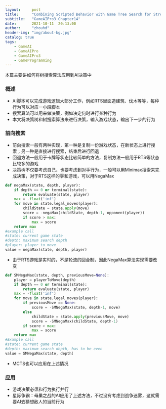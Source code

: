 ```yaml
---
layout:     post
title:      "Combining Scripted Behavior with Game Tree Search for Stronger, More Robust Game AI"
subtitle:   "GameAIPro3 Chapter14"
date:       2021-10-11  20:13:00
author:     "zhouhd"
header-img: "img/about-bg.jpg"
catalog: true
tags:
    - GameAI
    - GameAIPro
    - GameAIPro3
    - GameProgramming
---
```


本篇主要讲如何将树搜索算法应用到AI决策中

### 概述
- AI脚本可以完成游戏逻辑大部分工作，例如RTS里面造建筑、伐木等等，每种行为可以对应一小段脚本
- 搜索算法可以用来做决策，例如决定何时进行某种行为
- 本文将决策树和树搜索算法来进行决策，输入游戏状态，输出下一步的行为

### 前向搜索
- 前向搜索一般有两种实现，第一种是复制一份游戏状态，在新状态上进行搜索；另一种是直接进行搜索，结束后进行回退
- 回退方法一般用于卡牌等状态比较简单的方法，复制方法一般用于RTS等状态比较多的游戏
- 决策树不仅要考虑自己，也要考虑到对手行为，一般可以用Minimax搜索来完成决策，对于RTS这样的零和游戏，可以用NegaMax
```python
def negaMax(state, depth, player):
    if depth == 0 or terminal(state):
        return evaluate(state, player)
    max = -float('inf')
    for move in state.legal_moves(player):
        childState = state.apply(move)
        score = -negaMax(childState, depth-1, opponent(player))
        if score > max:
            max = score
    return max
#example call
#state: current game state
#depth: maximum search depth
#player: player to move
value = negaMax(state, depth, player)
```
- 由于RTS游戏是实时的，不是轮流的回合制，因此NegaMax算法实现需要改变
```python
def SMNegaMax(state, depth, previousMove=None):
    player = playerToMove(depth)
    if depth == 0 or terminal(state):
        return evaluate(state, player)
    max = -float('inf')
    for move in state.legal_moves(player):
        if previousMove == None:
            score = -SMNegaMax(state, depth-1, move)
        else
            childState = state.apply(previousMove, move)
            score = -SMNegaMax(childState, depth-1)
        if score > max:
            max = score
    return max
#Example call
#state: current game state
#depth: maximum search depth, has to be even
value = SMNegaMax(state, depth)
```
- MCTS也可以应用在上述情况

### 应用
- 游戏决策必须和行为执行并行
- 星际争霸：母巢之战的AI应用了上述方法，不过没有考虑到战争迷雾，这就需要AI去猜想敌人的当前行为
